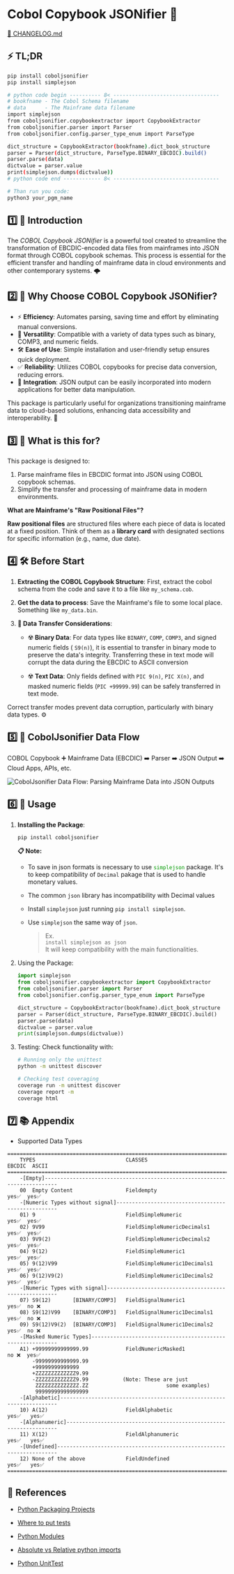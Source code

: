 # Cobol Copybook JSONifier 🚀

[📜 CHANGELOG.md](https://github.com/jrperin/cobol-copybook.jsonifier/blob/master/CHANGELOG.md)

## ⚡ TL;DR 

``` bash
pip install coboljsonifier
pip install simplejson

# python code begin ---------- 8< ----------------------------------
# bookfname - The Cobol Schema filename
# data      - The Mainframe data filename
import simplejson
from coboljsonifier.copybookextractor import CopybookExtractor
from coboljsonifier.parser import Parser
from coboljsonifier.config.parser_type_enum import ParseType

dict_structure = CopybookExtractor(bookfname).dict_book_structure
parser = Parser(dict_structure, ParseType.BINARY_EBCDIC).build()
parser.parse(data)
dictvalue = parser.value
print(simplejson.dumps(dictvalue))
# python code end ------------ 8< ----------------------------------

# Than run you code:
python3 your_pgm_name
```

## 1️⃣ 📖 Introduction

The *COBOL Copybook JSONifier* is a powerful tool created to streamline the transformation of EBCDIC-encoded data files from mainframes into JSON format through COBOL copybook schemas. This process is essential for the efficient transfer and handling of mainframe data in cloud environments and other contemporary systems. 🌩️

## 2️⃣ 🤔 Why Choose COBOL Copybook JSONifier?

- ⚡ **Efficiency**: Automates parsing, saving time and effort by eliminating manual conversions.
- 🔄 **Versatility**: Compatible with a variety of data types such as binary, COMP3, and numeric fields.
- 🛠️ **Ease of Use**: Simple installation and user-friendly setup ensures quick deployment.
- ✅ **Reliability**: Utilizes COBOL copybooks for precise data conversion, reducing errors.
- 🤝 **Integration**: JSON output can be easily incorporated into modern applications for better data manipulation.

This package is particularly useful for organizations transitioning mainframe data to cloud-based solutions, enhancing data accessibility and interoperability. 🚀

## 3️⃣ 📂 What is this for?

This package is designed to:

  1. Parse mainframe files in EBCDIC format into JSON using COBOL copybook schemas.
  2. Simplify the transfer and processing of mainframe data in modern environments.

**What are Mainframe's "Raw Positional Files"?**

**Raw positional files** are structured files where each piece of data is located at a fixed position. Think of them as a **library card** with designated sections for specific information (e.g., name, due date).

## 4️⃣ 🛠️ Before Start 

1. **Extracting the COBOL Copybook Structure**: First, extract the cobol schema from the code and save it to a file like `my_schema.cob`.

2. **Get the data to process**:  Save the Mainframe's file to some local place. Something like `my_data.bin`.

3. **🚨 Data Transfer Considerations**:

   - ☢️ **Binary Data**: For data types like `BINARY`, `COMP`, `COMP3`, and signed numeric fields ( `S9(n)`), it is essential to transfer in binary mode to preserve the data's integrity. Transferring these in text mode will corrupt the data during the EBCDIC to ASCII conversion

   - ☢️ **Text Data**: Only fields defined with `PIC 9(n)`, `PIC X(n)`, and masked numeric fields (`PIC +99999.99`) can be safely transferred in text mode.

Correct transfer modes prevent data corruption, particularly with binary data types. ⚙️

## 5️⃣ 🌊 CobolJsonifier Data Flow

 COBOL Copybook ➕ Mainframe Data (EBCDIC) ➡️ Parser ➡️ JSON Output ➡️ Cloud Apps, APIs, etc.

 ![CobolJsonifier Data Flow: Parsing Mainframe Data into JSON Outputs](./docs/COBOL_JSONIFIER.png)

## 6️⃣ 🚀 Usage

1. **Installing the Package**: 

    ```bash
    pip install coboljsonifier
    ```

    **📋 Note:**

      - To save in json formats is necessary to use <spam style="color:#009900">`simplejson`</spam> package. It's to keep compatibility of `Decimal` pakage that is used to handle monetary values.
      
      - The common `json` library has incompatibility with Decimal values
      
      - Install `simplejson` just running `pip install simplejson`.
      
      - Use `simplejson` the same way of `json`. 
        > Ex.   
        > `install simplejson as json`   
        > It will keep compatibility with the main functionalities.
        >

2. Using the Package:

    ``` python
    import simplejson
    from coboljsonifier.copybookextractor import CopybookExtractor
    from coboljsonifier.parser import Parser
    from coboljsonifier.config.parser_type_enum import ParseType

    dict_structure = CopybookExtractor(bookfname).dict_book_structure
    parser = Parser(dict_structure, ParseType.BINARY_EBCDIC).build()
    parser.parse(data)
    dictvalue = parser.value
    print(simplejson.dumps(dictvalue))
    ```

3. Testing: Check functionality with:
    ``` bash
    # Running only the unittest
    python -m unittest discover

    # Checking test coveraging
    coverage run -m unittest discover
    coverage report -m
    coverage html
    ```

## 7️⃣ 📚 Appendix 

- Supported Data Types

``` text
=======================================================================================
    TYPES                             CLASSES                          EBCDIC  ASCII   
=======================================================================================
    -[Empty]-------------------------------------------------------------------------- 
    00  Empty Content                 Fieldempty                        yes✅  yes✅   
    -[Numeric Types without signal]--------------------------------------------------- 
    01) 9                             FieldSimpleNumeric                yes✅  yes✅   
    02) 9V99                          FieldSimpleNumericDecimals1       yes✅  yes✅   
    03) 9V9(2)                        FieldSimpleNumericDecimals2       yes✅  yes✅   
    04) 9(12)                         FieldSimpleNumeric1               yes✅  yes✅   
    05) 9(12)V99                      FieldSimpleNumeric1Decimals1      yes✅  yes✅   
    06) 9(12)V9(2)                    FieldSimpleNumeric1Decimals2      yes✅  yes✅   
    -[Numeric Types with signal]------------------------------------------------------ 
    07) S9(12)       [BINARY/COMP3]   FieldSignalNumeric1               yes✅  no ❌   
    08) S9(12)V99    [BINARY/COMP3]   FieldSignalNumeric1Decimals1      yes✅  no ❌   
    09) S9(12)V9(2)  [BINARY/COMP3]   FieldSignalNumeric1Decimals2      yes✅  no ❌   
    -[Masked Numeric Types]----------------------------------------------------------- 
    A1) +99999999999999.99            FieldNumericMasked1               no ❌  yes✅   
        -99999999999999.99                                                             
        +99999999999999                                                                
        +ZZZZZZZZZZZZZ9.99                                                             
        -ZZZZZZZZZZZZZ9.99           (Note: These are just                             
         ZZZZZZZZZZZZZZ.ZZ                         some examples)                      
         99999999999999999                                                             
    -[Alphabetic]--------------------------------------------------------------------- 
    10) A(12)                         FieldAlphabetic                   yes✅   yes✅  
    -[Alphanumeric]------------------------------------------------------------------- 
    11) X(12)                         FieldAlphanumeric                 yes✅   yes✅  
    -[Undefined]---------------------------------------------------------------------- 
    12) None of the above             FieldUndefined                    yes✅   yes✅  
=======================================================================================
```

## 🔗 References 

* [Python Packaging Projects](https://packaging.python.org/tutorials/packaging-projects/)

* [Where to put tests](http://pythonchb.github.io/PythonTopics/where_to_put_tests.html)

* [Python Modules](https://docs.python.org/3/tutorial/modules.html)

* [Absolute vs Relative python imports](https://realpython.com/absolute-vs-relative-python-imports/)

* [Python UnitTest](https://pythontesting.net/framework/specify-test-unittest-nosetests-pytest/)



